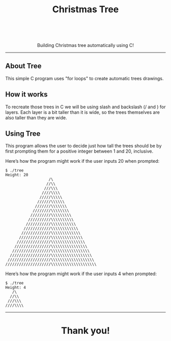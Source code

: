 <h1 align="center">
Christmas Tree
<br>
<br>
<br>
</h1>

<p align="center">Building Christmas tree automatically using C!</p>

<hr />

## About Tree
This simple C program uses "for loops" to create automatic trees drawings.

## How it works

To recreate those trees in C we will be using slash and backslash (/ and \) for layers. Each layer is a bit taller than it is wide, so the trees themselves 
are also taller than they are wide.

## Using Tree

This program allows the user to decide just how tall the trees should be by first prompting them for a positive integer between 1 and 20, inclusive.

Here’s how the program might work if the user inputs 20 when prompted:

```
$ ./tree
Height: 20
                   /\
                  //\\
                 ///\\\
                ////\\\\
               /////\\\\\
              //////\\\\\\
             ///////\\\\\\\
            ////////\\\\\\\\
           /////////\\\\\\\\\
          //////////\\\\\\\\\\
         ///////////\\\\\\\\\\\
        ////////////\\\\\\\\\\\\
       /////////////\\\\\\\\\\\\\
      //////////////\\\\\\\\\\\\\\
     ///////////////\\\\\\\\\\\\\\\
    ////////////////\\\\\\\\\\\\\\\\
   /////////////////\\\\\\\\\\\\\\\\\
  //////////////////\\\\\\\\\\\\\\\\\\
 ///////////////////\\\\\\\\\\\\\\\\\\\
////////////////////\\\\\\\\\\\\\\\\\\\\
```
Here’s how the program might work if the user inputs 4 when prompted:

```
$ ./tree
Height: 4
   /\
  //\\
 ///\\\
////\\\\
```

<hr />
<h1 align="center">
Thank you!
</h1>
